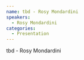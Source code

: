 ```yaml
--- 
name: tbd - Rosy Mondardini
speakers: 
  - Rosy Mondardini
categories:
  - Presentation
---
```


tbd - Rosy Mondardini